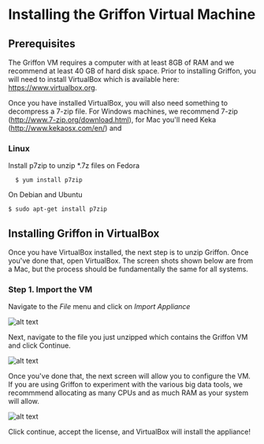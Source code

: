 # Installing the Griffon Virtual Machine

## Prerequisites
The Griffon VM requires a computer with at least 8GB of RAM and we recommend at least 40 GB of hard disk space.  Prior to installing Griffon, you will need to install VirtualBox which is available here: https://www.virtualbox.org.

Once you have installed VirtualBox, you will also need something to decompress a 7-zip file.  For Windows machines, we recommend 7-zip (http://www.7-zip.org/download.html), for Mac you'll need Keka (http://www.kekaosx.com/en/) and 

### Linux 
Install p7zip to unzip *.7z files on Fedora
```  
  $ yum install p7zip
```
On Debian and Ubuntu
```
$ sudo apt-get install p7zip
```

## Installing Griffon in VirtualBox
Once you have VirtualBox installed, the next step is to unzip Griffon.  Once you've done that, open VirtualBox.  The screen shots shown below are from a Mac, but the process should be fundamentally the same for all systems.

### Step 1.  Import the VM
Navigate to the *File* menu and click on *Import Appliance*

![alt text](https://github.com/gtkcyber/griffon-vm/blob/master/images/import-menu.png "Import Appliance Menu")

Next, navigate to the file you just unzipped which contains the Griffon VM and click Continue.

![alt text](https://github.com/gtkcyber/griffon-vm/blob/master/images/step1.png "Import Appliance Dialog Box")

Once you've done that, the next screen will allow you to configure the VM.  If you are using Griffon to experiment with the various big data tools, we recommmend allocating as many CPUs and as much RAM as your system will allow. 

![alt text](https://github.com/gtkcyber/griffon-vm/blob/master/images/step2.png "Configure Griffon Dialog Box")

Click continue, accept the license, and VirtualBox will install the appliance!

